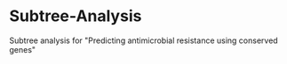 # Subtree-Analysis
Subtree analysis for "Predicting antimicrobial resistance using conserved genes"
